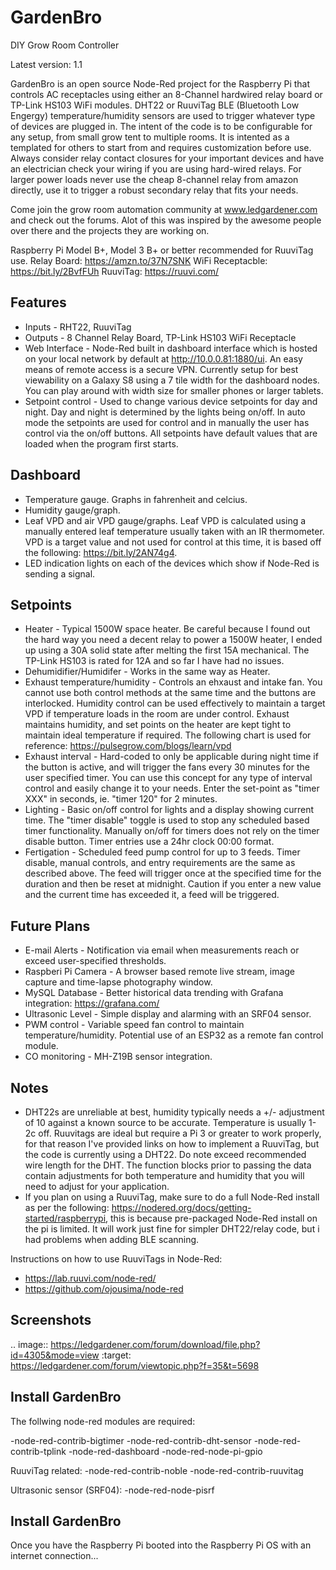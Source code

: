 GardenBro
======

DIY Grow Room Controller

Latest version: 1.1

GardenBro is an open source Node-Red project for the Raspberry Pi that controls AC receptacles using either an 8-Channel hardwired relay board or TP-Link HS103 WiFi modules. DHT22 or RuuviTag BLE (Bluetooth Low Engergy) temperature/humidity sensors are used to trigger whatever type of devices are plugged in. The intent of the code is to be configurable for any setup, from small grow tent to multiple rooms. It is intented as a templated for others to start from and requires customization before use. Always consider relay contact closures for your important devices and have an electrician check your wiring if you are using hard-wired relays. For larger power loads never use the cheap 8-channel relay from amazon directly, use it to trigger a robust secondary relay that fits your needs.

Come join the grow room automation community at www.ledgardener.com and check out the forums. Alot of this was inspired by the awesome people over there and the projects they are working on.

Raspberry Pi Model B+, Model 3 B+ or better recommended for RuuviTag use.
Relay Board: https://amzn.to/37N7SNK
WiFi Receptacble: https://bit.ly/2BvfFUh
RuuviTag: https://ruuvi.com/

Features
--------

-  Inputs - RHT22, RuuviTag
-  Outputs - 8 Channel Relay Board, TP-Link HS103 WiFi Receptacle 
-  Web Interface - Node-Red built in dashboard interface which is hosted on your local network by default at http://10.0.0.81:1880/ui.    An easy means of remote access is a secure VPN. Currently setup for best viewability on a Galaxy S8 using a 7 tile width for the        dashboard nodes. You can play around with width size for smaller phones or larger tablets. 
-  Setpoint control - Used to change various device setpoints for day and night. Day and night is determined by the lights being on/off.  In auto mode the setpoints are used for control and in manually the user has control via the on/off buttons. All setpoints have          default values that are loaded when the program first starts.

Dashboard
--------

  -  Temperature gauge. Graphs in fahrenheit and celcius.
  -  Humidity gauge/graph.
  -  Leaf VPD and air VPD gauge/graphs. Leaf VPD is calculated using a manually entered leaf temperature usually taken with an IR thermometer. VPD is a target value and not used for control at this time, it is based off the following: https://bit.ly/2AN74g4.
  -  LED indication lights on each of the devices which show if Node-Red is sending a signal.
  
Setpoints
--------

  -  Heater - Typical 1500W space heater. Be careful because I found out the hard way you need a decent relay to power a 1500W heater, I ended up using a 30A solid state after melting the first 15A mechanical. The TP-Link HS103 is rated for 12A and so far I have had        no issues.
  -  Dehumidifier/Humidifer - Works in the same way as Heater.
  -  Exhaust temperature/humidity - Controls an ehxaust and intake fan. You cannot use both control methods at the same time and        the buttons are interlocked. Humidity control can be used effectively to maintain a target VPD if temperature loads in the room are      under control. Exhaust maintains humidity, and set points on the heater are kept tight to maintain ideal temperature if required. The following chart is used for reference: https://pulsegrow.com/blogs/learn/vpd
  -  Exhaust interval - Hard-coded to only be applicable during night time if the button is active, and will trigger the fans every 30 minutes for the user specified timer. You can use this concept for any type of interval control and easily change it to your needs. Enter the set-point as "timer XXX" in seconds, ie. "timer 120" for 2 minutes.
  -  Lighting - Basic on/off control for lights and a display showing current time. The "timer disable" toggle is used to stop any scheduled based timer functionality. Manually on/off for timers does not rely on the timer disable button. Timer entries use a 24hr clock 00:00 format. 
  -  Fertigation - Scheduled feed pump control for up to 3 feeds. Timer disable, manual controls, and entry requirements are the same as described above. The feed will trigger once at the specified time for the duration and then be reset at midnight. Caution if you enter a new value and the current time has exceeded it, a feed will be triggered.
  
Future Plans
------------
  
  -  E-mail Alerts - Notification via email when measurements reach or exceed user-specified thresholds.
  -  Raspberi Pi Camera - A browser based remote live stream, image capture and time-lapse photography window.
  -  MySQL Database - Better historical data trending with Grafana integration: https://grafana.com/
  -  Ultrasonic Level - Simple display and alarming with an SRF04 sensor.
  -  PWM control - Variable speed fan control to maintain temperature/humidity. Potential use of an ESP32 as a remote fan control module.
  -  CO monitoring - MH-Z19B sensor integration.
  
Notes
--------
  -  DHT22s are unreliable at best, humidity typically needs a +/- adjustment of 10 against a known source to be accurate. Temperature is usually 1-2c off. Ruuvitags are ideal but require a Pi 3 or greater to work properly, for that reason I've provided links on how to implement a RuuviTag, but the code is currently using a DHT22. Do note exceed recommended wire length for the DHT. The function blocks prior to passing the data contain adjustments for both temperature and humidity that you will need to adjust for your application.
  -  If you plan on using a RuuviTag, make sure to do a full Node-Red install as per the following: https://nodered.org/docs/getting-started/raspberrypi, this is because pre-packaged Node-Red install on the pi is limited. It will work just fine for simpler DHT22/relay code, but i had problems when adding BLE scanning.

Instructions on how to use RuuviTags in Node-Red:
  -  https://lab.ruuvi.com/node-red/
  -  https://github.com/ojousima/node-red

Screenshots
-----------

.. image:: https://ledgardener.com/forum/download/file.php?id=4305&mode=view
   :target: https://ledgardener.com/forum/viewtopic.php?f=35&t=5698

Install GardenBro
-----------------

The follwing node-red modules are required:

-node-red-contrib-bigtimer
-node-red-contrib-dht-sensor
-node-red-contrib-tplink
-node-red-dashboard
-node-red-node-pi-gpio

RuuviTag related:
-node-red-contrib-noble
-node-red-contrib-ruuvitag

Ultrasonic sensor (SRF04):
-node-red-node-pisrf

Install GardenBro
-----------------

Once you have the Raspberry Pi booted into the Raspberry Pi OS with an internet
connection...
